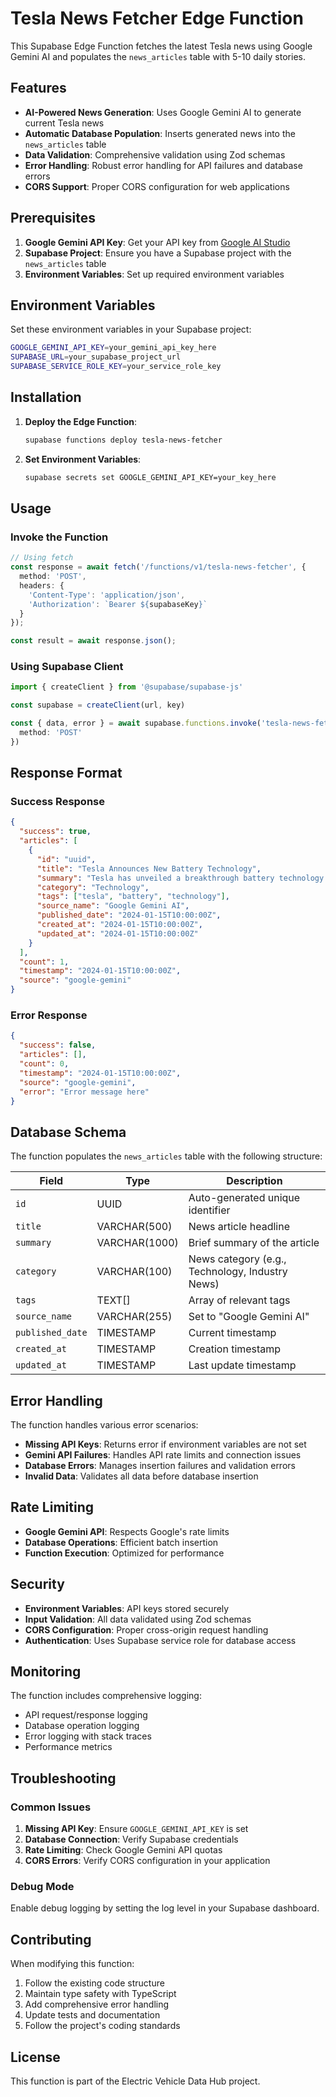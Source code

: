 # Tesla News Fetcher Edge Function

This Supabase Edge Function fetches the latest Tesla news using Google Gemini AI and populates the `news_articles` table with 5-10 daily stories.

## Features

- **AI-Powered News Generation**: Uses Google Gemini AI to generate current Tesla news
- **Automatic Database Population**: Inserts generated news into the `news_articles` table
- **Data Validation**: Comprehensive validation using Zod schemas
- **Error Handling**: Robust error handling for API failures and database errors
- **CORS Support**: Proper CORS configuration for web applications

## Prerequisites

1. **Google Gemini API Key**: Get your API key from [Google AI Studio](https://makersuite.google.com/app/apikey)
2. **Supabase Project**: Ensure you have a Supabase project with the `news_articles` table
3. **Environment Variables**: Set up required environment variables

## Environment Variables

Set these environment variables in your Supabase project:

```bash
GOOGLE_GEMINI_API_KEY=your_gemini_api_key_here
SUPABASE_URL=your_supabase_project_url
SUPABASE_SERVICE_ROLE_KEY=your_service_role_key
```

## Installation

1. **Deploy the Edge Function**:
   ```bash
   supabase functions deploy tesla-news-fetcher
   ```

2. **Set Environment Variables**:
   ```bash
   supabase secrets set GOOGLE_GEMINI_API_KEY=your_key_here
   ```

## Usage

### Invoke the Function

```typescript
// Using fetch
const response = await fetch('/functions/v1/tesla-news-fetcher', {
  method: 'POST',
  headers: {
    'Content-Type': 'application/json',
    'Authorization': `Bearer ${supabaseKey}`
  }
});

const result = await response.json();
```

### Using Supabase Client

```typescript
import { createClient } from '@supabase/supabase-js'

const supabase = createClient(url, key)

const { data, error } = await supabase.functions.invoke('tesla-news-fetcher', {
  method: 'POST'
})
```

## Response Format

### Success Response

```json
{
  "success": true,
  "articles": [
    {
      "id": "uuid",
      "title": "Tesla Announces New Battery Technology",
      "summary": "Tesla has unveiled a breakthrough battery technology...",
      "category": "Technology",
      "tags": ["tesla", "battery", "technology"],
      "source_name": "Google Gemini AI",
      "published_date": "2024-01-15T10:00:00Z",
      "created_at": "2024-01-15T10:00:00Z",
      "updated_at": "2024-01-15T10:00:00Z"
    }
  ],
  "count": 1,
  "timestamp": "2024-01-15T10:00:00Z",
  "source": "google-gemini"
}
```

### Error Response

```json
{
  "success": false,
  "articles": [],
  "count": 0,
  "timestamp": "2024-01-15T10:00:00Z",
  "source": "google-gemini",
  "error": "Error message here"
}
```

## Database Schema

The function populates the `news_articles` table with the following structure:

| Field | Type | Description |
|-------|------|-------------|
| `id` | UUID | Auto-generated unique identifier |
| `title` | VARCHAR(500) | News article headline |
| `summary` | VARCHAR(1000) | Brief summary of the article |
| `category` | VARCHAR(100) | News category (e.g., Technology, Industry News) |
| `tags` | TEXT[] | Array of relevant tags |
| `source_name` | VARCHAR(255) | Set to "Google Gemini AI" |
| `published_date` | TIMESTAMP | Current timestamp |
| `created_at` | TIMESTAMP | Creation timestamp |
| `updated_at` | TIMESTAMP | Last update timestamp |

## Error Handling

The function handles various error scenarios:

- **Missing API Keys**: Returns error if environment variables are not set
- **Gemini API Failures**: Handles API rate limits and connection issues
- **Database Errors**: Manages insertion failures and validation errors
- **Invalid Data**: Validates all data before database insertion

## Rate Limiting

- **Google Gemini API**: Respects Google's rate limits
- **Database Operations**: Efficient batch insertion
- **Function Execution**: Optimized for performance

## Security

- **Environment Variables**: API keys stored securely
- **Input Validation**: All data validated using Zod schemas
- **CORS Configuration**: Proper cross-origin request handling
- **Authentication**: Uses Supabase service role for database access

## Monitoring

The function includes comprehensive logging:

- API request/response logging
- Database operation logging
- Error logging with stack traces
- Performance metrics

## Troubleshooting

### Common Issues

1. **Missing API Key**: Ensure `GOOGLE_GEMINI_API_KEY` is set
2. **Database Connection**: Verify Supabase credentials
3. **Rate Limiting**: Check Google Gemini API quotas
4. **CORS Errors**: Verify CORS configuration in your application

### Debug Mode

Enable debug logging by setting the log level in your Supabase dashboard.

## Contributing

When modifying this function:

1. Follow the existing code structure
2. Maintain type safety with TypeScript
3. Add comprehensive error handling
4. Update tests and documentation
5. Follow the project's coding standards

## License

This function is part of the Electric Vehicle Data Hub project.
